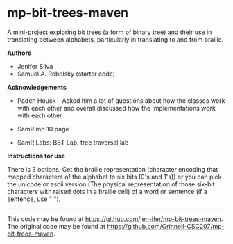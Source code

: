 # mp-bit-trees-maven

A mini-project exploring bit trees (a form of binary tree) and their use in translating between alphabets, particularly in translating to and from braille.

**Authors**

* Jenifer Silva
* Samuel A. Rebelsky (starter code)

**Acknowledgements**

* Paden Houck  - Asked him a lot of questions about how the classes work with each other and overall discussed how the implementations work with each other

* SamR mp 10 page
* SamR Labs: BST Lab, tree traversal lab

**Instructions for use**

There is 3 options. Get the braille representation (character encoding that mapped characters of the alphabet to six bits (0's and 1's)) or you can pick the unicode or ascii version (The physical representation of those six-bit characters with raised dots in a braille cell) of a word or sentence (if a sentence, use " ").

---

This code may be found at <https://github.com/jen-ifer/mp-bit-trees-maven>. The original code may be found at <https://github.com/Grinnell-CSC207/mp-bit-trees-maven>.
